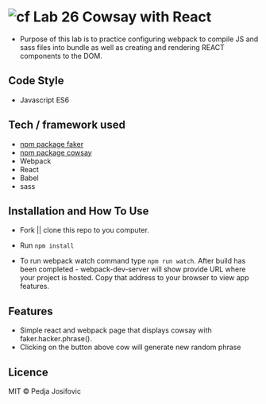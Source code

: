![cf](http://i.imgur.com/7v5ASc8.png) Lab 26 Cowsay with React
====

* Purpose of this lab is to practice configuring webpack to compile JS and sass files into bundle as well as creating and rendering REACT components to the DOM.

## Code Style
* Javascript ES6


## Tech / framework used

* [npm package faker](https://www.npmjs.com/package/faker)
* [npm package cowsay](https://www.npmjs.com/package/cowsay)
* Webpack
* React
* Babel
* sass

## Installation and How To Use

  * Fork || clone this repo to you computer.

  * Run `npm install`

  * To run webpack watch command type `npm run watch`. After build has been completed - webpack-dev-server will show provide URL where your project is hosted. Copy that address to your browser to view app features.

## Features

* Simple react and webpack page that displays cowsay with faker.hacker.phrase().
* Clicking on the button above cow will generate new random phrase

## Licence
MIT © Pedja Josifovic